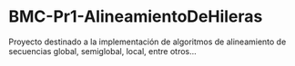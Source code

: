 # BMC-Pr1-AlineamientoDeHileras
Proyecto destinado a la implementación de algoritmos de alineamiento de secuencias global, semiglobal, local, entre otros...
